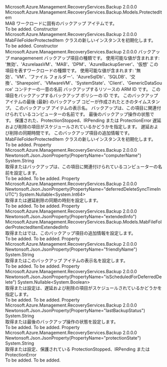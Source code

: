 <Type Name="MabFileFolderProtectedItem" FullName="Microsoft.Azure.Management.RecoveryServices.Backup.Models.MabFileFolderProtectedItem">
  <TypeSignature Language="C#" Value="public class MabFileFolderProtectedItem : Microsoft.Azure.Management.RecoveryServices.Backup.Models.ProtectedItem" />
  <TypeSignature Language="ILAsm" Value=".class public auto ansi beforefieldinit MabFileFolderProtectedItem extends Microsoft.Azure.Management.RecoveryServices.Backup.Models.ProtectedItem" />
  <TypeSignature Language="DocId" Value="T:Microsoft.Azure.Management.RecoveryServices.Backup.Models.MabFileFolderProtectedItem" />
  <TypeSignature Language="VB.NET" Value="Public Class MabFileFolderProtectedItem&#xA;Inherits ProtectedItem" />
  <TypeSignature Language="F#" Value="type MabFileFolderProtectedItem = class&#xA;    inherit ProtectedItem" />
  <AssemblyInfo>
    <AssemblyName>Microsoft.Azure.Management.RecoveryServices.Backup</AssemblyName>
    <AssemblyVersion>2.0.0.0</AssemblyVersion>
  </AssemblyInfo>
  <Base>
    <BaseTypeName>Microsoft.Azure.Management.RecoveryServices.Backup.Models.ProtectedItem</BaseTypeName>
  </Base>
  <Interfaces />
  <Docs>
    <summary>
            MAB ワークロードに固有のバックアップ アイテムです。
            </summary>
    <remarks>To be added.</remarks>
  </Docs>
  <Members>
    <Member MemberName=".ctor">
      <MemberSignature Language="C#" Value="public MabFileFolderProtectedItem ();" />
      <MemberSignature Language="ILAsm" Value=".method public hidebysig specialname rtspecialname instance void .ctor() cil managed" />
      <MemberSignature Language="DocId" Value="M:Microsoft.Azure.Management.RecoveryServices.Backup.Models.MabFileFolderProtectedItem.#ctor" />
      <MemberSignature Language="VB.NET" Value="Public Sub New ()" />
      <MemberType>Constructor</MemberType>
      <AssemblyInfo>
        <AssemblyName>Microsoft.Azure.Management.RecoveryServices.Backup</AssemblyName>
        <AssemblyVersion>2.0.0.0</AssemblyVersion>
      </AssemblyInfo>
      <Parameters />
      <Docs>
        <summary>
            MabFileFolderProtectedItem クラスの新しいインスタンスを初期化します。
            </summary>
        <remarks>To be added.</remarks>
      </Docs>
    </Member>
    <Member MemberName=".ctor">
      <MemberSignature Language="C#" Value="public MabFileFolderProtectedItem (string backupManagementType = null, string workloadType = null, string containerName = null, string sourceResourceId = null, string policyId = null, Nullable&lt;DateTime&gt; lastRecoveryPoint = null, string friendlyName = null, string computerName = null, string lastBackupStatus = null, string protectionState = null, Nullable&lt;bool&gt; isScheduledForDeferredDelete = null, Nullable&lt;long&gt; deferredDeleteSyncTimeInUTC = null, Microsoft.Azure.Management.RecoveryServices.Backup.Models.MabFileFolderProtectedItemExtendedInfo extendedInfo = null);" />
      <MemberSignature Language="ILAsm" Value=".method public hidebysig specialname rtspecialname instance void .ctor(string backupManagementType, string workloadType, string containerName, string sourceResourceId, string policyId, valuetype System.Nullable`1&lt;valuetype System.DateTime&gt; lastRecoveryPoint, string friendlyName, string computerName, string lastBackupStatus, string protectionState, valuetype System.Nullable`1&lt;bool&gt; isScheduledForDeferredDelete, valuetype System.Nullable`1&lt;int64&gt; deferredDeleteSyncTimeInUTC, class Microsoft.Azure.Management.RecoveryServices.Backup.Models.MabFileFolderProtectedItemExtendedInfo extendedInfo) cil managed" />
      <MemberSignature Language="DocId" Value="M:Microsoft.Azure.Management.RecoveryServices.Backup.Models.MabFileFolderProtectedItem.#ctor(System.String,System.String,System.String,System.String,System.String,System.Nullable{System.DateTime},System.String,System.String,System.String,System.String,System.Nullable{System.Boolean},System.Nullable{System.Int64},Microsoft.Azure.Management.RecoveryServices.Backup.Models.MabFileFolderProtectedItemExtendedInfo)" />
      <MemberSignature Language="VB.NET" Value="Public Sub New (Optional backupManagementType As String = null, Optional workloadType As String = null, Optional containerName As String = null, Optional sourceResourceId As String = null, Optional policyId As String = null, Optional lastRecoveryPoint As Nullable(Of DateTime) = null, Optional friendlyName As String = null, Optional computerName As String = null, Optional lastBackupStatus As String = null, Optional protectionState As String = null, Optional isScheduledForDeferredDelete As Nullable(Of Boolean) = null, Optional deferredDeleteSyncTimeInUTC As Nullable(Of Long) = null, Optional extendedInfo As MabFileFolderProtectedItemExtendedInfo = null)" />
      <MemberSignature Language="F#" Value="new Microsoft.Azure.Management.RecoveryServices.Backup.Models.MabFileFolderProtectedItem : string * string * string * string * string * Nullable&lt;DateTime&gt; * string * string * string * string * Nullable&lt;bool&gt; * Nullable&lt;int64&gt; * Microsoft.Azure.Management.RecoveryServices.Backup.Models.MabFileFolderProtectedItemExtendedInfo -&gt; Microsoft.Azure.Management.RecoveryServices.Backup.Models.MabFileFolderProtectedItem" Usage="new Microsoft.Azure.Management.RecoveryServices.Backup.Models.MabFileFolderProtectedItem (backupManagementType, workloadType, containerName, sourceResourceId, policyId, lastRecoveryPoint, friendlyName, computerName, lastBackupStatus, protectionState, isScheduledForDeferredDelete, deferredDeleteSyncTimeInUTC, extendedInfo)" />
      <MemberType>Constructor</MemberType>
      <AssemblyInfo>
        <AssemblyName>Microsoft.Azure.Management.RecoveryServices.Backup</AssemblyName>
        <AssemblyVersion>2.0.0.0</AssemblyVersion>
      </AssemblyInfo>
      <Parameters>
        <Parameter Name="backupManagementType" Type="System.String" />
        <Parameter Name="workloadType" Type="System.String" />
        <Parameter Name="containerName" Type="System.String" />
        <Parameter Name="sourceResourceId" Type="System.String" />
        <Parameter Name="policyId" Type="System.String" />
        <Parameter Name="lastRecoveryPoint" Type="System.Nullable&lt;System.DateTime&gt;" />
        <Parameter Name="friendlyName" Type="System.String" />
        <Parameter Name="computerName" Type="System.String" />
        <Parameter Name="lastBackupStatus" Type="System.String" />
        <Parameter Name="protectionState" Type="System.String" />
        <Parameter Name="isScheduledForDeferredDelete" Type="System.Nullable&lt;System.Boolean&gt;" />
        <Parameter Name="deferredDeleteSyncTimeInUTC" Type="System.Nullable&lt;System.Int64&gt;" />
        <Parameter Name="extendedInfo" Type="Microsoft.Azure.Management.RecoveryServices.Backup.Models.MabFileFolderProtectedItemExtendedInfo" />
      </Parameters>
      <Docs>
        <param name="backupManagementType">バックアップ managemenent バックアップ項目の種類です。 使用可能な値が含まれます: '無効'、'AzureIaasVM'、'MAB'、'DPM'、'AzureBackupServer'、'仮想'</param>
        <param name="workloadType">この項目を表すワークロードの種類です。
            使用可能な値が含まれます: '無効'、'VM'、'ファイル フォルダー'、'AzureSqlDb'、'SQLDB'、'交換'、'Sharepoint'、'VMwareVM'、'SystemState'、'Client'、'GenericDataSource'</param>
        <param name="containerName">コンテナーの一意の名前</param>
        <param name="sourceResourceId">バックアップするリソースの ARM ID です。</param>
        <param name="policyId">この項目をバックアップするバックアップ ポリシーの ID です。</param>
        <param name="lastRecoveryPoint">このバックアップ アイテムの最後 (最新) のバックアップ コピーが作成されたときのタイムスタンプ。</param>
        <param name="friendlyName">このバックアップ アイテムの表示名。</param>
        <param name="computerName">バックアップは、この項目に関連付けられているコンピューターの名前です。</param>
        <param name="lastBackupStatus">最後のバックアップ操作の状態です。</param>
        <param name="protectionState">保護された、ProtectionStopped、IRPending または ProtectionError</param>
        <param name="isScheduledForDeferredDelete">遅延および削除の項目がスケジュールされているかどうかを指定します。</param>
        <param name="deferredDeleteSyncTimeInUTC">遅延および削除の同期時間です。</param>
        <param name="extendedInfo">このバックアップ項目の追加情報です。</param>
        <summary>
            MabFileFolderProtectedItem クラスの新しいインスタンスを初期化します。
            </summary>
        <remarks>To be added.</remarks>
      </Docs>
    </Member>
    <Member MemberName="ComputerName">
      <MemberSignature Language="C#" Value="public string ComputerName { get; set; }" />
      <MemberSignature Language="ILAsm" Value=".property instance string ComputerName" />
      <MemberSignature Language="DocId" Value="P:Microsoft.Azure.Management.RecoveryServices.Backup.Models.MabFileFolderProtectedItem.ComputerName" />
      <MemberSignature Language="VB.NET" Value="Public Property ComputerName As String" />
      <MemberSignature Language="F#" Value="member this.ComputerName : string with get, set" Usage="Microsoft.Azure.Management.RecoveryServices.Backup.Models.MabFileFolderProtectedItem.ComputerName" />
      <MemberType>Property</MemberType>
      <AssemblyInfo>
        <AssemblyName>Microsoft.Azure.Management.RecoveryServices.Backup</AssemblyName>
        <AssemblyVersion>2.0.0.0</AssemblyVersion>
      </AssemblyInfo>
      <Attributes>
        <Attribute>
          <AttributeName>Newtonsoft.Json.JsonProperty(PropertyName="computerName")</AttributeName>
        </Attribute>
      </Attributes>
      <ReturnValue>
        <ReturnType>System.String</ReturnType>
      </ReturnValue>
      <Docs>
        <summary>
            取得またはバックアップは、この項目に関連付けられているコンピューターの名前を設定します。
            </summary>
        <value>To be added.</value>
        <remarks>To be added.</remarks>
      </Docs>
    </Member>
    <Member MemberName="DeferredDeleteSyncTimeInUTC">
      <MemberSignature Language="C#" Value="public Nullable&lt;long&gt; DeferredDeleteSyncTimeInUTC { get; set; }" />
      <MemberSignature Language="ILAsm" Value=".property instance valuetype System.Nullable`1&lt;int64&gt; DeferredDeleteSyncTimeInUTC" />
      <MemberSignature Language="DocId" Value="P:Microsoft.Azure.Management.RecoveryServices.Backup.Models.MabFileFolderProtectedItem.DeferredDeleteSyncTimeInUTC" />
      <MemberSignature Language="VB.NET" Value="Public Property DeferredDeleteSyncTimeInUTC As Nullable(Of Long)" />
      <MemberSignature Language="F#" Value="member this.DeferredDeleteSyncTimeInUTC : Nullable&lt;int64&gt; with get, set" Usage="Microsoft.Azure.Management.RecoveryServices.Backup.Models.MabFileFolderProtectedItem.DeferredDeleteSyncTimeInUTC" />
      <MemberType>Property</MemberType>
      <AssemblyInfo>
        <AssemblyName>Microsoft.Azure.Management.RecoveryServices.Backup</AssemblyName>
        <AssemblyVersion>2.0.0.0</AssemblyVersion>
      </AssemblyInfo>
      <Attributes>
        <Attribute>
          <AttributeName>Newtonsoft.Json.JsonProperty(PropertyName="deferredDeleteSyncTimeInUTC")</AttributeName>
        </Attribute>
      </Attributes>
      <ReturnValue>
        <ReturnType>System.Nullable&lt;System.Int64&gt;</ReturnType>
      </ReturnValue>
      <Docs>
        <summary>
            取得または遅延削除の同期の時刻を設定します。
            </summary>
        <value>To be added.</value>
        <remarks>To be added.</remarks>
      </Docs>
    </Member>
    <Member MemberName="ExtendedInfo">
      <MemberSignature Language="C#" Value="public Microsoft.Azure.Management.RecoveryServices.Backup.Models.MabFileFolderProtectedItemExtendedInfo ExtendedInfo { get; set; }" />
      <MemberSignature Language="ILAsm" Value=".property instance class Microsoft.Azure.Management.RecoveryServices.Backup.Models.MabFileFolderProtectedItemExtendedInfo ExtendedInfo" />
      <MemberSignature Language="DocId" Value="P:Microsoft.Azure.Management.RecoveryServices.Backup.Models.MabFileFolderProtectedItem.ExtendedInfo" />
      <MemberSignature Language="VB.NET" Value="Public Property ExtendedInfo As MabFileFolderProtectedItemExtendedInfo" />
      <MemberSignature Language="F#" Value="member this.ExtendedInfo : Microsoft.Azure.Management.RecoveryServices.Backup.Models.MabFileFolderProtectedItemExtendedInfo with get, set" Usage="Microsoft.Azure.Management.RecoveryServices.Backup.Models.MabFileFolderProtectedItem.ExtendedInfo" />
      <MemberType>Property</MemberType>
      <AssemblyInfo>
        <AssemblyName>Microsoft.Azure.Management.RecoveryServices.Backup</AssemblyName>
        <AssemblyVersion>2.0.0.0</AssemblyVersion>
      </AssemblyInfo>
      <Attributes>
        <Attribute>
          <AttributeName>Newtonsoft.Json.JsonProperty(PropertyName="extendedInfo")</AttributeName>
        </Attribute>
      </Attributes>
      <ReturnValue>
        <ReturnType>Microsoft.Azure.Management.RecoveryServices.Backup.Models.MabFileFolderProtectedItemExtendedInfo</ReturnType>
      </ReturnValue>
      <Docs>
        <summary>
            取得またはでは、このバックアップ項目の追加情報を設定します。
            </summary>
        <value>To be added.</value>
        <remarks>To be added.</remarks>
      </Docs>
    </Member>
    <Member MemberName="FriendlyName">
      <MemberSignature Language="C#" Value="public string FriendlyName { get; set; }" />
      <MemberSignature Language="ILAsm" Value=".property instance string FriendlyName" />
      <MemberSignature Language="DocId" Value="P:Microsoft.Azure.Management.RecoveryServices.Backup.Models.MabFileFolderProtectedItem.FriendlyName" />
      <MemberSignature Language="VB.NET" Value="Public Property FriendlyName As String" />
      <MemberSignature Language="F#" Value="member this.FriendlyName : string with get, set" Usage="Microsoft.Azure.Management.RecoveryServices.Backup.Models.MabFileFolderProtectedItem.FriendlyName" />
      <MemberType>Property</MemberType>
      <AssemblyInfo>
        <AssemblyName>Microsoft.Azure.Management.RecoveryServices.Backup</AssemblyName>
        <AssemblyVersion>2.0.0.0</AssemblyVersion>
      </AssemblyInfo>
      <Attributes>
        <Attribute>
          <AttributeName>Newtonsoft.Json.JsonProperty(PropertyName="friendlyName")</AttributeName>
        </Attribute>
      </Attributes>
      <ReturnValue>
        <ReturnType>System.String</ReturnType>
      </ReturnValue>
      <Docs>
        <summary>
            取得またはこのバックアップ アイテムの表示名を設定します。
            </summary>
        <value>To be added.</value>
        <remarks>To be added.</remarks>
      </Docs>
    </Member>
    <Member MemberName="IsScheduledForDeferredDelete">
      <MemberSignature Language="C#" Value="public Nullable&lt;bool&gt; IsScheduledForDeferredDelete { get; set; }" />
      <MemberSignature Language="ILAsm" Value=".property instance valuetype System.Nullable`1&lt;bool&gt; IsScheduledForDeferredDelete" />
      <MemberSignature Language="DocId" Value="P:Microsoft.Azure.Management.RecoveryServices.Backup.Models.MabFileFolderProtectedItem.IsScheduledForDeferredDelete" />
      <MemberSignature Language="VB.NET" Value="Public Property IsScheduledForDeferredDelete As Nullable(Of Boolean)" />
      <MemberSignature Language="F#" Value="member this.IsScheduledForDeferredDelete : Nullable&lt;bool&gt; with get, set" Usage="Microsoft.Azure.Management.RecoveryServices.Backup.Models.MabFileFolderProtectedItem.IsScheduledForDeferredDelete" />
      <MemberType>Property</MemberType>
      <AssemblyInfo>
        <AssemblyName>Microsoft.Azure.Management.RecoveryServices.Backup</AssemblyName>
        <AssemblyVersion>2.0.0.0</AssemblyVersion>
      </AssemblyInfo>
      <Attributes>
        <Attribute>
          <AttributeName>Newtonsoft.Json.JsonProperty(PropertyName="isScheduledForDeferredDelete")</AttributeName>
        </Attribute>
      </Attributes>
      <ReturnValue>
        <ReturnType>System.Nullable&lt;System.Boolean&gt;</ReturnType>
      </ReturnValue>
      <Docs>
        <summary>
            取得または設定は、遅延および削除の項目がスケジュールされているかどうかを指定します。
            </summary>
        <value>To be added.</value>
        <remarks>To be added.</remarks>
      </Docs>
    </Member>
    <Member MemberName="LastBackupStatus">
      <MemberSignature Language="C#" Value="public string LastBackupStatus { get; set; }" />
      <MemberSignature Language="ILAsm" Value=".property instance string LastBackupStatus" />
      <MemberSignature Language="DocId" Value="P:Microsoft.Azure.Management.RecoveryServices.Backup.Models.MabFileFolderProtectedItem.LastBackupStatus" />
      <MemberSignature Language="VB.NET" Value="Public Property LastBackupStatus As String" />
      <MemberSignature Language="F#" Value="member this.LastBackupStatus : string with get, set" Usage="Microsoft.Azure.Management.RecoveryServices.Backup.Models.MabFileFolderProtectedItem.LastBackupStatus" />
      <MemberType>Property</MemberType>
      <AssemblyInfo>
        <AssemblyName>Microsoft.Azure.Management.RecoveryServices.Backup</AssemblyName>
        <AssemblyVersion>2.0.0.0</AssemblyVersion>
      </AssemblyInfo>
      <Attributes>
        <Attribute>
          <AttributeName>Newtonsoft.Json.JsonProperty(PropertyName="lastBackupStatus")</AttributeName>
        </Attribute>
      </Attributes>
      <ReturnValue>
        <ReturnType>System.String</ReturnType>
      </ReturnValue>
      <Docs>
        <summary>
            取得または最後のバックアップ操作の状態を設定します。
            </summary>
        <value>To be added.</value>
        <remarks>To be added.</remarks>
      </Docs>
    </Member>
    <Member MemberName="ProtectionState">
      <MemberSignature Language="C#" Value="public string ProtectionState { get; set; }" />
      <MemberSignature Language="ILAsm" Value=".property instance string ProtectionState" />
      <MemberSignature Language="DocId" Value="P:Microsoft.Azure.Management.RecoveryServices.Backup.Models.MabFileFolderProtectedItem.ProtectionState" />
      <MemberSignature Language="VB.NET" Value="Public Property ProtectionState As String" />
      <MemberSignature Language="F#" Value="member this.ProtectionState : string with get, set" Usage="Microsoft.Azure.Management.RecoveryServices.Backup.Models.MabFileFolderProtectedItem.ProtectionState" />
      <MemberType>Property</MemberType>
      <AssemblyInfo>
        <AssemblyName>Microsoft.Azure.Management.RecoveryServices.Backup</AssemblyName>
        <AssemblyVersion>2.0.0.0</AssemblyVersion>
      </AssemblyInfo>
      <Attributes>
        <Attribute>
          <AttributeName>Newtonsoft.Json.JsonProperty(PropertyName="protectionState")</AttributeName>
        </Attribute>
      </Attributes>
      <ReturnValue>
        <ReturnType>System.String</ReturnType>
      </ReturnValue>
      <Docs>
        <summary>
            取得または設定、保護されている ProtectionStopped、IRPending または ProtectionError
            </summary>
        <value>To be added.</value>
        <remarks>To be added.</remarks>
      </Docs>
    </Member>
  </Members>
</Type>
